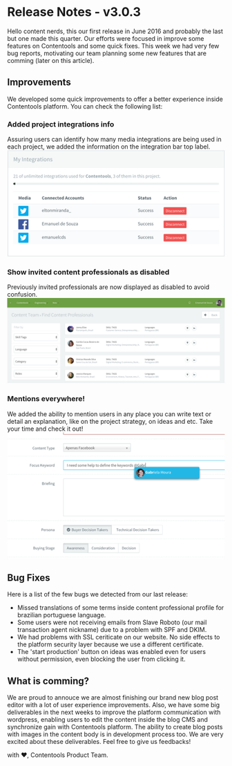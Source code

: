 # Release Notes - v3.0.3

Hello content nerds, this our first release in June 2016 and probably the last but one made this quarter. Our efforts were focused in improve some features on Contentools and some quick fixes. This week we had very few bug reports, motivating our team planning some new features that are comming (later on this article).

## Improvements
We developed some quick improvements to offer a better experience inside Contentools platform. You can check the following list:


### Added project integrations info
Assuring users can identify how many media integrations are being used in each project, we added the information on the integration bar top label.
![integration limits](img/3.0.3/integration_limits.png)

### Show invited content professionals as disabled
Previously invited professionals are now displayed as disabled to avoid confusion.
![disabled content pro](img/3.0.3/invited_content_professionals.png)

### Mentions everywhere!
We added the ability to mention users in any place you can write text or detail an explanation, like on the project strategy, on ideas and etc.
Take your time and check it out!
![mentions everywhere!](img/3.0.3/mentions_everywhere.png)

## Bug Fixes
Here is a list of the few bugs we detected from our last release:

* Missed translations of some terms inside content professional profile for brazilian portuguese language.
* Some users were not receiving emails from Slave Roboto (our mail transaction agent nickname) due to a problem with SPF and DKIM.
* We had problems with SSL ceriticate on our website. No side effects to the platform security layer because we use a different certificate.
* The 'start production' button on ideas was enabled even for users without permission, even blocking the user from clicking it.


## What is comming?
We are proud to annouce we are almost finishing our brand new blog post editor with a lot of user experience improvements. Also, we have some big deliverables in the next weeks to improve the platform communication with wordpress, enabling users to edit the content inside the blog CMS and synchronize gain with Contentools platform. The ability to create blog posts with images in the content body is in development process too. We are very excited about these deliverables. Feel free to give us feedbacks!

with :heart:, Contentools Product Team.
